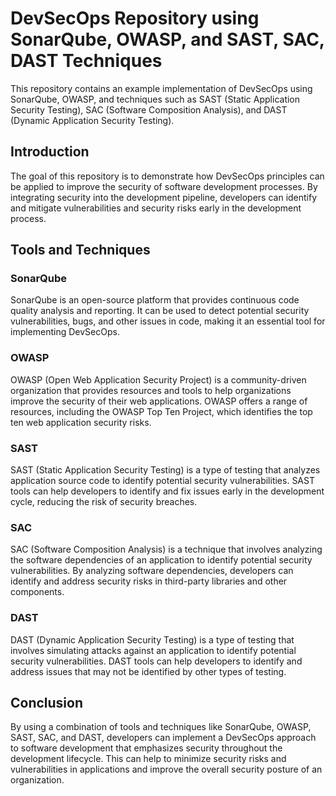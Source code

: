 # DevSecOps Repository using SonarQube, OWASP, and SAST, SAC, DAST Techniques

This repository contains an example implementation of DevSecOps using SonarQube, OWASP, and techniques such as SAST (Static Application Security Testing), SAC (Software Composition Analysis), and DAST (Dynamic Application Security Testing).

## Introduction

The goal of this repository is to demonstrate how DevSecOps principles can be applied to improve the security of software development processes. By integrating security into the development pipeline, developers can identify and mitigate vulnerabilities and security risks early in the development process.

## Tools and Techniques

### SonarQube

SonarQube is an open-source platform that provides continuous code quality analysis and reporting. It can be used to detect potential security vulnerabilities, bugs, and other issues in code, making it an essential tool for implementing DevSecOps.

### OWASP

OWASP (Open Web Application Security Project) is a community-driven organization that provides resources and tools to help organizations improve the security of their web applications. OWASP offers a range of resources, including the OWASP Top Ten Project, which identifies the top ten web application security risks.

### SAST

SAST (Static Application Security Testing) is a type of testing that analyzes application source code to identify potential security vulnerabilities. SAST tools can help developers to identify and fix issues early in the development cycle, reducing the risk of security breaches.

### SAC

SAC (Software Composition Analysis) is a technique that involves analyzing the software dependencies of an application to identify potential security vulnerabilities. By analyzing software dependencies, developers can identify and address security risks in third-party libraries and other components.

### DAST

DAST (Dynamic Application Security Testing) is a type of testing that involves simulating attacks against an application to identify potential security vulnerabilities. DAST tools can help developers to identify and address issues that may not be identified by other types of testing.

## Conclusion

By using a combination of tools and techniques like SonarQube, OWASP, SAST, SAC, and DAST, developers can implement a DevSecOps approach to software development that emphasizes security throughout the development lifecycle. This can help to minimize security risks and vulnerabilities in applications and improve the overall security posture of an organization.


